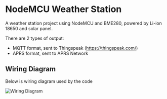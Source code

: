 # NodeMCU Weather Station

A weather station project using NodeMCU and BME280, powered by Li-ion 18650 and solar panel.

There are 2 types of output:
* MQTT format, sent to Thingspeak (https://thingspeak.com/)
* APRS format, sent to APRS Network

## Wiring Diagram

Below is wiring diagram used by the code

![Wiring Diagram](https://github.com/pakualam/ESP8266-WX/blob/master/Picture/NodeMCU-BME280.jpg)
